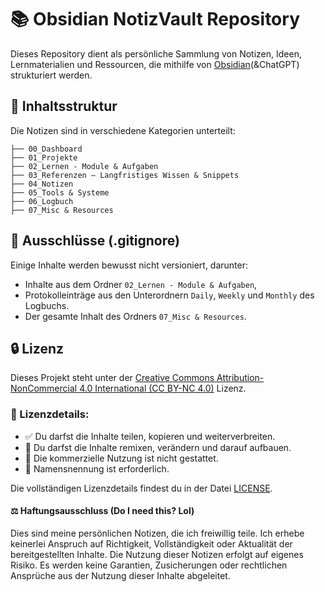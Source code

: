# 📚 Obsidian NotizVault Repository

Dieses Repository dient als persönliche Sammlung von Notizen, Ideen, Lernmaterialien und Ressourcen, die mithilfe von [Obsidian](https://obsidian.md/)(&ChatGPT) strukturiert werden.


## 📄 **Inhaltsstruktur**

Die Notizen sind in verschiedene Kategorien unterteilt:

```
├── 00_Dashboard
├── 01_Projekte
├── 02_Lernen - Module & Aufgaben
├── 03_Referenzen – Langfristiges Wissen & Snippets
├── 04_Notizen
├── 05_Tools & Systeme
├── 06_Logbuch
├── 07_Misc & Resources
```

## 🚫 **Ausschlüsse (.gitignore)**

Einige Inhalte werden bewusst nicht versioniert, darunter:
- Inhalte aus dem Ordner `02_Lernen - Module & Aufgaben`,
- Protokolleinträge aus den Unterordnern `Daily`, `Weekly` und `Monthly` des Logbuchs.
- Der gesamte Inhalt des Ordners `07_Misc & Resources`.

## 🔒 **Lizenz**

Dieses Projekt steht unter der [Creative Commons Attribution-NonCommercial 4.0 International (CC BY-NC 4.0)](https://creativecommons.org/licenses/by-nc/4.0/) Lizenz.

### 📜 Lizenzdetails:
- ✅ Du darfst die Inhalte teilen, kopieren und weiterverbreiten.
- 🔄 Du darfst die Inhalte remixen, verändern und darauf aufbauen.
- 🚫 Die kommerzielle Nutzung ist nicht gestattet.
- 📣 Namensnennung ist erforderlich.

Die vollständigen Lizenzdetails findest du in der Datei [LICENSE](./LICENSE).

#### ⚖️ Haftungsausschluss (Do I need this? Lol)

Dies sind meine persönlichen Notizen, die ich freiwillig teile.
Ich erhebe keinerlei Anspruch auf Richtigkeit, Vollständigkeit oder Aktualität der bereitgestellten Inhalte. Die Nutzung dieser Notizen erfolgt auf eigenes Risiko.
Es werden keine Garantien, Zusicherungen oder rechtlichen Ansprüche aus der Nutzung dieser Inhalte abgeleitet.